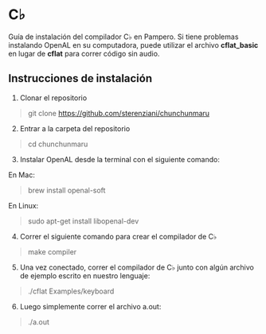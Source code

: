 # C♭

Guía de instalación del compilador C♭ en Pampero. Si tiene problemas instalando OpenAL en su computadora, puede utilizar el archivo **cflat_basic** en lugar de **cflat** para correr código sin audio.

## Instrucciones de instalación

1) Clonar el repositorio
> git clone https://github.com/sterenziani/chunchunmaru

2) Entrar a la carpeta del repositorio
> cd chunchunmaru

3) Instalar OpenAL desde la terminal con el siguiente comando:

En Mac:
> brew install openal-soft

En Linux:
> sudo apt-get install libopenal-dev

4) Correr el siguiente comando para crear el compilador de C♭
> make compiler

5) Una vez conectado, correr el compilador de C♭ junto con algún archivo de ejemplo escrito en nuestro lenguaje:
> ./cflat Examples/keyboard

6) Luego simplemente correr el archivo a.out:
> ./a.out
